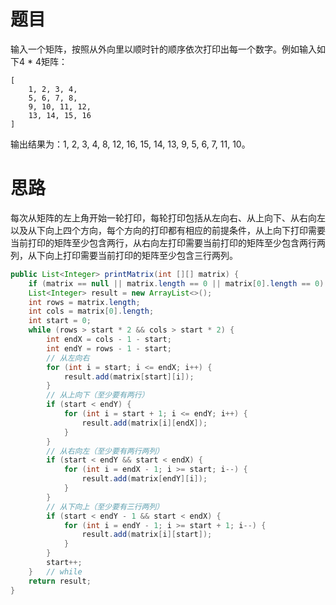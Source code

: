 # 题目

输入一个矩阵，按照从外向里以顺时针的顺序依次打印出每一个数字。例如输入如下4  * 4矩阵：

```
[
    1, 2, 3, 4,
    5, 6, 7, 8,
    9, 10, 11, 12,
    13, 14, 15, 16
]
```

输出结果为：1, 2, 3, 4, 8, 12, 16, 15, 14, 13, 9, 5, 6, 7, 11, 10。

# 思路

每次从矩阵的左上角开始一轮打印，每轮打印包括从左向右、从上向下、从右向左以及从下向上四个方向，每个方向的打印都有相应的前提条件，从上向下打印需要当前打印的矩阵至少包含两行，从右向左打印需要当前打印的矩阵至少包含两行两列，从下向上打印需要当前打印的矩阵至少包含三行两列。

```java
public List<Integer> printMatrix(int [][] matrix) {
    if (matrix == null || matrix.length == 0 || matrix[0].length == 0) return new ArrayList<>();
    List<Integer> result = new ArrayList<>();
    int rows = matrix.length;
    int cols = matrix[0].length;
    int start = 0;
    while (rows > start * 2 && cols > start * 2) {
        int endX = cols - 1 - start;
        int endY = rows - 1 - start;
        // 从左向右
        for (int i = start; i <= endX; i++) {
            result.add(matrix[start][i]);
        }
        // 从上向下（至少要有两行）
        if (start < endY) {
            for (int i = start + 1; i <= endY; i++) {
                result.add(matrix[i][endX]);
            }
        }
        // 从右向左（至少要有两行两列）
        if (start < endY && start < endX) {
            for (int i = endX - 1; i >= start; i--) {
                result.add(matrix[endY][i]);
            }
        }
        // 从下向上（至少要有三行两列）
        if (start < endY - 1 && start < endX) {
            for (int i = endY - 1; i >= start + 1; i--) {
                result.add(matrix[i][start]);
            }
        }
        start++;
    }	// while
    return result;
}
```


